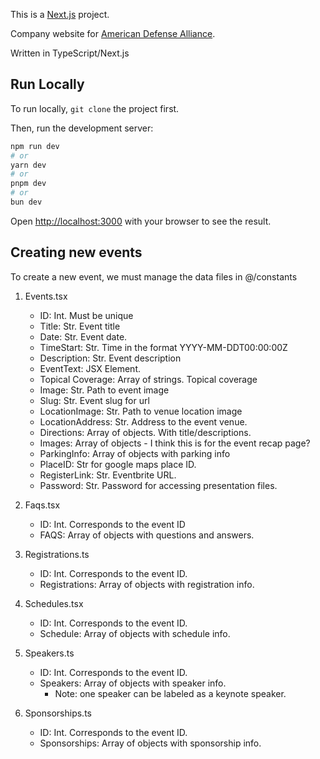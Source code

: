 This is a [Next.js](https://nextjs.org/) project. 

Company website for [American Defense Alliance](https://americandefensealliance.org/).

Written in TypeScript/Next.js 

## Run Locally

To run locally, `git clone` the project first.

Then, run the development server:

```bash
npm run dev
# or
yarn dev
# or
pnpm dev
# or
bun dev
```

Open [http://localhost:3000](http://localhost:3000) with your browser to see the result.


## Creating new events

To create a new event, we must manage the data files in @/constants

1. Events.tsx
   - ID: Int. Must be unique
   - Title: Str. Event title
   - Date: Str. Event date.
   - TimeStart: Str. Time in the format YYYY-MM-DDT00:00:00Z
   - Description: Str. Event description
   - EventText: JSX Element.
   - Topical Coverage: Array of strings. Topical coverage
   - Image: Str. Path to event image
   - Slug: Str. Event slug for url
   - LocationImage: Str. Path to venue location image
   - LocationAddress: Str. Address to the event venue.
   - Directions: Array of objects. With title/descriptions.
   - Images: Array of objects - I think this is for the event recap page?
   - ParkingInfo: Array of objects with parking info
   - PlaceID: Str for google maps place ID.
   - RegisterLink: Str. Eventbrite URL.
   - Password: Str. Password for accessing presentation files.

2. Faqs.tsx
   - ID: Int. Corresponds to the event ID
   - FAQS: Array of objects with questions and answers.

3. Registrations.ts
   - ID: Int. Corresponds to the event ID.
   - Registrations: Array of objects with registration info.

4. Schedules.tsx
   - ID: Int. Corresponds to the event ID.
   - Schedule: Array of objects with schedule info.

5. Speakers.ts
   - ID: Int. Corresponds to the event ID.
   - Speakers: Array of objects with speaker info.
       - Note: one speaker can be labeled as a keynote speaker.
    
6. Sponsorships.ts
   - ID: Int. Corresponds to the event ID.
   - Sponsorships: Array of objects with sponsorship info.

